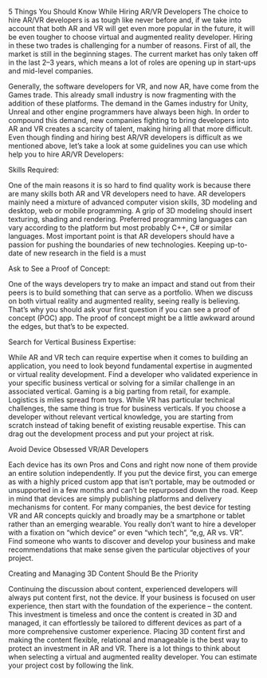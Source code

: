5 Things You Should Know While Hiring AR/VR Developers
The choice to hire AR/VR developers is as tough like never before and, if we take into account that both AR and VR will get even more popular in the future, it will be even tougher to choose virtual and augmented reality developer.
Hiring in these two trades is challenging for a number of reasons. First of all, the market is still in the beginning stages. The current market has only taken off in the last 2–3 years, which means a lot of roles are opening up in start-ups and mid-level companies. 

Generally, the software developers for VR, and now AR, have come from the Games trade. This already small industry is now fragmenting with the addition of these platforms. The demand in the Games industry for Unity, Unreal and other engine programmers have always been high. In order to compound this demand, new companies fighting to bring developers into AR and VR creates a scarcity of talent, making hiring all that more difficult.
Even though finding and hiring best AR/VR developers is difficult as we mentioned above, let’s take a look at some guidelines you can use which help you to hire AR/VR Developers:

Skills Required:

One of the main reasons it is so hard to find quality work is because there are many skills both AR and VR developers need to have. AR developers mainly need a mixture of advanced computer vision skills, 3D modeling and desktop, web or mobile programming. A grip of 3D modeling should insert texturing, shading and rendering.
Preferred programming languages can vary according to the platform but most probably C++, C# or similar languages.
Most important point is that AR developers should have a passion for pushing the boundaries of new technologies. Keeping up-to-date of new research in the field is a must 

Ask to See a Proof of Concept:

One of the ways developers try to make an impact and stand out from their peers is to build something that can serve as a portfolio. 
When we discuss on both virtual reality and augmented reality, seeing really is believing. That’s why you should ask your first question if you can see a proof of concept (POC) app. The proof of concept might be a little awkward around the edges, but that’s to be expected. 

Search for Vertical Business Expertise:

While AR and VR tech can require expertise when it comes to building an application, you need to look beyond fundamental expertise in augmented or virtual reality development. 
Find a developer who validated experience in your specific business vertical or solving for a similar challenge in an associated vertical. Gaming is a big parting from retail, for example. Logistics is miles spread from toys. While VR has particular technical challenges, the same thing is true for business verticals. 
If you choose a developer without relevant vertical knowledge, you are starting from scratch instead of taking benefit of existing reusable expertise. This can drag out the development process and put your project at risk.

Avoid Device Obsessed VR/AR Developers

Each device has its own Pros and Cons and right now none of them provide an entire solution independently. If you put the device first, you can emerge as with a highly priced custom app that isn’t portable, may be outmoded or unsupported in a few months and can’t be repurposed down the road. 
Keep in mind that devices are simply publishing platforms and delivery mechanisms for content. For many companies, the best device for testing VR and AR concepts quickly and broadly may be a smartphone or tablet rather than an emerging wearable. You really don’t want to hire a developer with a fixation on “which device” or even “which tech”, “e,g, AR vs. VR”. Find someone who wants to discover and develop your business and make recommendations that make sense given the particular objectives of your project.

Creating and Managing 3D Content Should Be the Priority

Continuing the discussion about content, experienced developers will always put content first, not the device. If your business is focused on user experience, then start with the foundation of the experience – the content. This investment is timeless and once the content is created in 3D and managed, it can effortlessly be tailored to different devices as part of a more comprehensive customer experience. Placing 3D content first and making the content flexible, relational and manageable is the best way to protect an investment in AR and VR.
There is a lot things to think about when selecting a virtual and augmented reality developer. You can estimate your project cost by following the link. 


